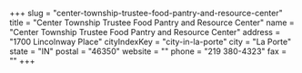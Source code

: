 +++
slug = "center-township-trustee-food-pantry-and-resource-center"
title = "Center Township Trustee Food Pantry and Resource Center"
name = "Center Township Trustee Food Pantry and Resource Center"
address = "1700 Lincolnway Place"
cityIndexKey = "city-in-la-porte"
city = "La Porte"
state = "IN"
postal = "46350"
website = ""
phone = "219 380-4323"
fax = ""
+++
